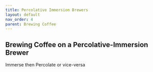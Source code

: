 ```yaml
---
title: Percolative Immersion Brewers
layout: default
nav_order: 4
parent: Brewing Coffee
---
```


## Brewing Coffee on a Percolative-Immersion Brewer
Immerse then Percolate or vice-versa

